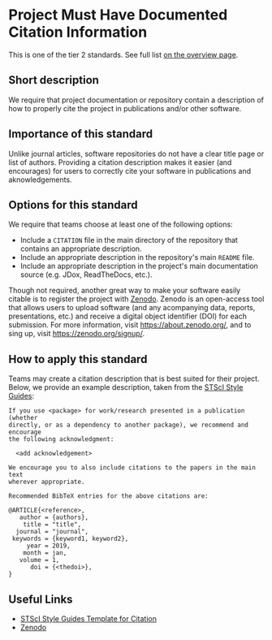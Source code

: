 # Project Must Have Documented Citation Information

This is one of the tier 2 standards. See full list [on the overview page](README.md).

## Short description

We require that project documentation or repository contain a description of how to properly cite the project in publications and/or other software.


## Importance of this standard

Unlike journal articles, software repositories do not have a clear title page or list of authors.  Providing a citation description makes it easier (and encourages) for users to correctly cite your software in publications and aknowledgements.

## Options for this standard

We require that teams choose at least one of the following options:

- Include a `CITATION` file in the main directory of the repository that contains an appropriate description.
- Include an appropriate description in the repository's main `README` file.
- Include an appropriate description in the project's main documentation source (e.g. JDox, ReadTheDocs, etc.).

Though not required, another great way to make your software easily citable is to register the project with [Zenodo](https://zenodo.org/).  Zenodo is an open-access tool that allows users to upload software (and any acompanying data, reports, presentations, etc.) and receive a digital object identifier (DOI) for each submission.  For more information, visit https://about.zenodo.org/, and to sing up, visit https://zenodo.org/signup/.


## How to apply this standard

Teams may create a citation description that is best suited for their project.  Below, we provide an example description, taken from the [STScI Style Guides](https://github.com/spacetelescope/style-guides/blob/master/templates/CITATION):

```
If you use <package> for work/research presented in a publication (whether
directly, or as a dependency to another package), we recommend and encourage
the following acknowledgment:

  <add acknowledgement>

We encourage you to also include citations to the papers in the main text
wherever appropriate.

Recommended BibTeX entries for the above citations are:

@ARTICLE{<reference>,
   author = {authors},
    title = "title",
  journal = "journal",
 keywords = {keyword1, keyword2},
     year = 2019,
    month = jan,
   volume = 1,
      doi = {<thedoi>},
}
```


## Useful Links

- [STScI Style Guides Template for Citation](https://github.com/spacetelescope/style-guides/blob/master/templates/CITATION)
- [Zenodo](https://zenodo.org)